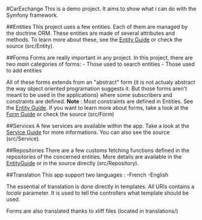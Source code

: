 #CarExchange
This is a demo project. It aims to show what i can do with the Symfony
framework.

##Entities
This project uses a few entities. Each of them are
managed by the doctrine ORM. These entities are made of several attributes and
methods. To learn more about these, see the [Entity Guide](docs/EntityGuide.md)
or check the source (src/Entity).

##Forms
Forms are really important in any project. In this project, there are two
*main* categories of forms:
	- Those used to search entities
	- Those used to add entities

All of these forms extends from an "abstract" form (it is not actualy abstract
the way object oriented programation suggests it. But those forms aren't meant
to be used in the applications) where some subscribers and constraints are
defined.
**Note** : Most constraints are defined in Entities. See the [Entity Guide](docs/EntityGuide.md).
If you want to learn more about forms, take a look at the [Form Guide](docs/FormGuide.md)
or check the source (src/Form)

##Services
A few services are available within the app. Take a look at the [Service Guide](docs/ServiceGuide.md)
for more informations. You can also see the source (src/Service).

##Repositories
There are a few customs fetching functions defined in the repositories of the
concerned entities. More details are available in the [EntityGuide](docs/EntityGuide.md)
or in the source directly (src/Repository).

##Translation
This app support two languages :
	-French
	-English

The essential of translation is done directly in templates. All URIs contains a
*locale* parameter. It is used to tell the controllers what template should be
used.

Forms are also translated thanks to xliff files (located in translations/)
